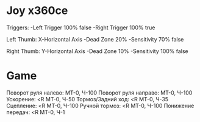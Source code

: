 # Joy x360ce
Triggers:
-Left Trigger 100% false
-Right Trigger 100% true

Left Thumb:
X-Horizontal Axis
-Dead Zone 20%
-Sensitivity 70% false

Right Thumb:
Y-Horizontal Axis
-Dead Zone 10%
-Sensitivity 100% false

# Game
Поворот руля налево: МТ-0, Ч-100
Поворот руля направо: МТ-0, Ч-100
Ускорение: <R МТ-0, Ч-50
Тормоз/Задний ход: <R МТ-0, Ч-35
Сцепление: <R МТ-0, Ч-100
Ручной тормоз: <R МТ-0, Ч-100
Понижение передач: <R МТ-0, Ч-1
